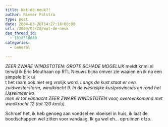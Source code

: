 ```yaml
---
title: Wat de neuk?!
author: Riemer Palstra
type: post
date: 2004-03-20T14:27:18+00:00
url: /2004/03/20/wat-de-neuk
dsq_thread_id:
  - 1818518680
categories:
  - General

---
```

_ZEER ZWARE WINDSTOTEN: GROTE SCHADE MOGELIJK_ meldt knmi.nl terwijl ik Eric Mouthaan op RTL Nieuws bijna omver zie waaien en ik na een simpele blik ui  
t het raam ook niet erg vrolijk word. _Langs de kust staat er een zuidwesterstorm, windkracht 9. In de westelijke kustprovincies en rond het IJsselmeer ko  
men er tot vannacht ZEER ZWARE WINDSTOTEN voor, overeenkomend met windkracht 12 (tot 120 km/u)._ 

Schroef het, ik heb genoeg aan voedsel en vloeisel in huis, ik laat de boodschappen wel zitten voor vandaag. Ik ga wel eh&#8230; opruimen ofzo.